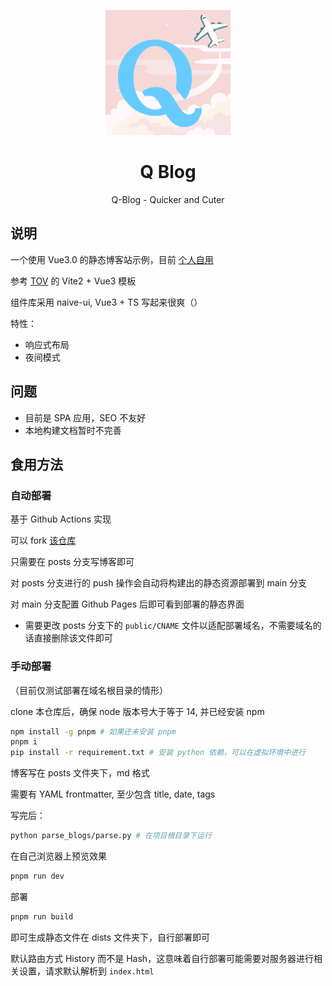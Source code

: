 <p align='center'>
  <img src='docs/logo.png' width='200'/>
</p>

<h1 align='center'>Q Blog</h1>

<p align='center'>Q-Blog - Quicker and Cuter</p>

## 说明

一个使用 Vue3.0 的静态博客站示例，目前 [个人自用](http://blog.liuly.moe)

参考 [TOV](https://github.com/dishait/tov-template) 的 Vite2 + Vue3 模板

组件库采用 naive-ui, Vue3 + TS 写起来很爽（）

特性：

- 响应式布局
- 夜间模式

## 问题

- 目前是 SPA 应用，SEO 不友好
- 本地构建文档暂时不完善

## 食用方法

### 自动部署

基于 Github Actions 实现

可以 fork [该仓库](https://github.com/liuly0322/liuly0322.github.io)

只需要在 posts 分支写博客即可

对 posts 分支进行的 push 操作会自动将构建出的静态资源部署到 main 分支

对 main 分支配置 Github Pages 后即可看到部署的静态界面

- 需要更改 posts 分支下的 `public/CNAME` 文件以适配部署域名，不需要域名的话直接删除该文件即可

### 手动部署

（目前仅测试部署在域名根目录的情形）

clone 本仓库后，确保 node 版本号大于等于 14, 并已经安装 npm

```bash
npm install -g pnpm # 如果还未安装 pnpm
pnpm i
pip install -r requirement.txt # 安装 python 依赖，可以在虚拟环境中进行
```

博客写在 posts 文件夹下，md 格式

需要有 YAML frontmatter, 至少包含 title, date, tags

写完后： 

```bash
python parse_blogs/parse.py # 在项目根目录下运行
```

在自己浏览器上预览效果

```bash
pnpm run dev
```

部署

```bash
pnpm run build
```

即可生成静态文件在 dists 文件夹下，自行部署即可

默认路由方式 History 而不是 Hash，这意味着自行部署可能需要对服务器进行相关设置，请求默认解析到 `index.html`
